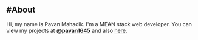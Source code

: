 #About
---
Hi, my name is Pavan Mahadik. I'm a MEAN stack web developer. You can view my projects at [__@pavan1645__](https://github.com/pavan1645) and also [here](https://pavanmahadik.tk).